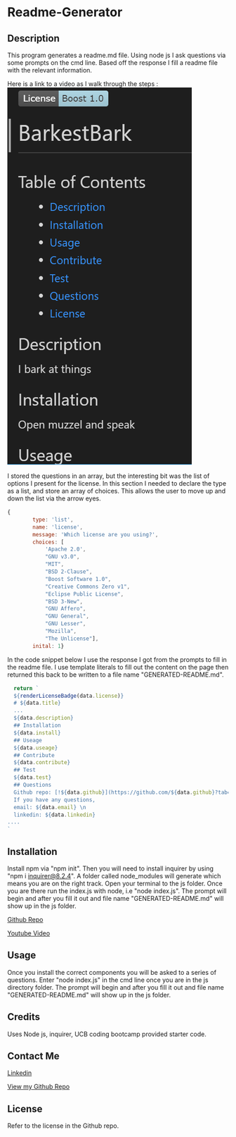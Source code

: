 # Readme-Generator

## Description

This program generates a readme.md file. Using node js I ask questions via some prompts on the cmd line. Based off the response I fill a readme file with the relevant information.

Here is a link to a video as I walk through the steps :
![Screenshot](./assets/images/readme-example.PNG)


I stored the questions in an array, but the interesting bit was the list of options I present for the license. In this section I needed to declare the type as a list, and store an array of choices. This allows the user to move up and down the list via the arrow eyes.

```javascript
{
        type: 'list',
        name: 'license',
        message: 'Which license are you using?',
        choices: [
            'Apache 2.0',
            "GNU v3.0",
            "MIT",
            "BSD 2-Clause",
            "Boost Software 1.0",
            "Creative Commons Zero v1",
            "Eclipse Public License",
            "BSD 3-New",
            "GNU Affero",
            "GNU General",
            "GNU Lesser",
            "Mozilla",
            "The Unlicense"],
        inital: 1}
```
In the code snippet below I use the response I got from the prompts to fill in the readme file. I use template literals to fill out the content on the page then returned this back to be written to a file name "GENERATED-README.md". 

```javascript
  return `
  ${renderLicenseBadge(data.license)}
  # ${data.title}
  ...
  ${data.description}
  ## Installation
  ${data.install}
  ## Useage
  ${data.useage}
  ## Contribute
  ${data.contribute}
  ## Test
  ${data.test}
  ## Questions
  Github repo: [!${data.github}](https://github.com/${data.github}?tab=repositories)\n
  If you have any questions, 
  email: ${data.email} \n
  linkedin: ${data.linkedin}
....
`
```

## Installation

Install npm via "npm init". Then you will need to install inquirer by using "npm i inquirer@8.2.4". A folder called node_modules will generate which means you are on the right track. Open your terminal to the js folder. Once you are there run the index.js with node, i.e "node index.js". The prompt will begin and after you fill it out and file name "GENERATED-README.md" will show up in the js folder.

[Github Repo](https://github.com/johnfrom209/readme-generator)

[Youtube Video](https://youtu.be/SQtkhmBTXig)

## Usage

Once you install the correct components you will be asked to a series of questions. Enter "node index.js" in the cmd line once you are in the js directory folder. The prompt will begin and after you fill it out and file name "GENERATED-README.md" will show up in the js folder.

## Credits

Uses Node js, inquirer, UCB coding bootcamp provided starter code.

## Contact Me

[Linkedin](https://www.linkedin.com/in/johnfrom209/)

[View my Github Repo](https://github.com/johnfrom209)

## License

Refer to the license in the Github repo.
